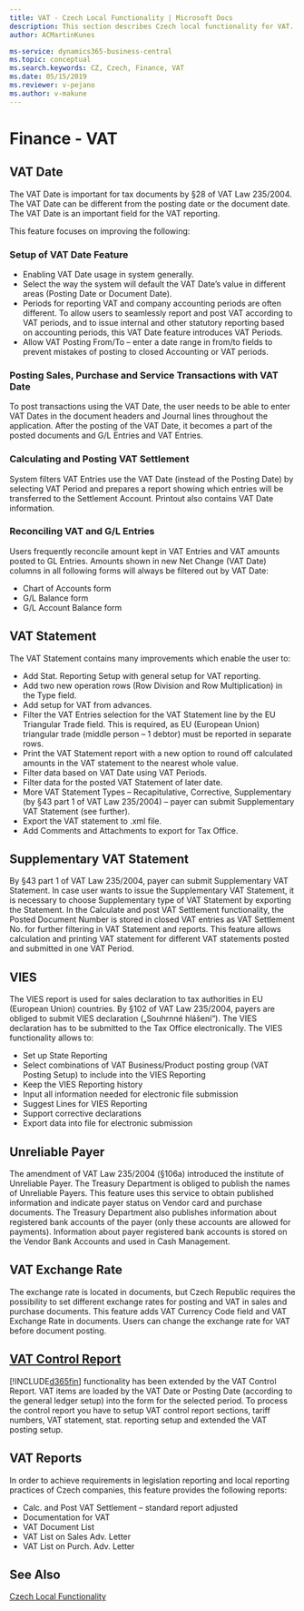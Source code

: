 ```yaml
---
title: VAT - Czech Local Functionality | Microsoft Docs
description: This section describes Czech local functionality for VAT.
author: ACMartinKunes

ms-service: dynamics365-business-central
ms.topic: conceptual
ms.search.keywords: CZ, Czech, Finance, VAT
ms.date: 05/15/2019
ms.reviewer: v-pejano
ms.author: v-makune
---
```


# Finance - VAT

## VAT Date

The VAT Date is important for tax documents by §28 of VAT Law 235/2004. The VAT Date can be different from the posting date or the document date. The VAT Date is an important field for the VAT reporting.  

This feature focuses on improving the following:

### Setup of VAT Date Feature

- Enabling VAT Date usage in system generally.
- Select the way the system will default the VAT Date’s value in different areas (Posting Date or Document Date).
- Periods for reporting VAT and company accounting periods are often different. To allow users to seamlessly report and post VAT according to VAT periods, and to issue internal and other statutory reporting based on accounting periods, this VAT Date feature introduces VAT Periods.
- Allow VAT Posting From/To – enter a date range in from/to fields to prevent mistakes of posting to closed Accounting or VAT periods.

### Posting Sales, Purchase and Service Transactions with VAT Date

To post transactions using the VAT Date, the user needs to be able to enter VAT Dates in the document headers and Journal lines throughout the application.
After the posting of the VAT Date, it becomes a part of the posted documents and G/L Entries and VAT Entries.

### Calculating and Posting VAT Settlement

System filters VAT Entries use the VAT Date (instead of the Posting Date) by selecting VAT Period and prepares a report showing which entries will be transferred to the Settlement Account. Printout also contains VAT Date information.

### Reconciling VAT and G/L Entries

Users frequently reconcile amount kept in VAT Entries and VAT amounts posted to GL Entries.
Amounts shown in new Net Change (VAT Date) columns in all following forms will always be filtered out by VAT Date:

- Chart of Accounts form
- G/L Balance form
- G/L Account Balance form 

## VAT Statement

The VAT Statement contains many improvements which enable the user to:

- Add Stat. Reporting Setup with general setup for VAT reporting.
- Add two new operation rows (Row Division and Row Multiplication) in the Type field.
- Add setup for VAT from advances.
- Filter the VAT Entries selection for the VAT Statement line by the EU Triangular Trade field. This is required, as EU (European Union) triangular trade (middle person – 1 debtor) must be reported in separate rows.
- Print the VAT Statement report with a new option to round off calculated amounts in the VAT statement to the nearest whole value.
- Filter data based on VAT Date using VAT Periods.
- Filter data for the posted VAT Statement of later date.
- More VAT Statement Types – Recapitulative, Corrective, Supplementary (by §43 part 1 of VAT Law 235/2004) – payer can submit Supplementary VAT Statement (see further). 
- Export the VAT statement to .xml file.
- Add Comments and Attachments to export for Tax Office.

## Supplementary VAT Statement

By §43 part 1 of VAT Law 235/2004, payer can submit Supplementary VAT Statement. In case user wants to issue the Supplementary VAT Statement, it is necessary to choose Supplementary type of VAT Statement by exporting the Statement.
In the Calculate and post VAT Settlement functionality, the Posted Document Number is stored in closed VAT entries as VAT Settlement No. for further filtering in VAT Statement and reports. This feature allows calculation and printing VAT statement for different VAT statements posted and submitted in one VAT Period.

## VIES

The VIES report is used for sales declaration to tax authorities in EU (European Union) countries. By §102 of VAT Law 235/2004, payers are obliged to submit VIES declaration („Souhrnné hlášení“). The VIES declaration has to be submitted to the Tax Office electronically.
The VIES functionality allows to:

- Set up State Reporting 
- Select combinations of VAT Business/Product posting group (VAT Posting Setup) to include into the VIES Reporting
- Keep the VIES Reporting history
- Input all information needed for electronic file submission
- Suggest Lines for VIES Reporting
- Support corrective declarations
- Export data into file for electronic submission

## Unreliable Payer

The amendment of VAT Law 235/2004 (§106a) introduced the institute of Unreliable Payer. The Treasury Department is obliged to publish the names of Unreliable Payers. 
This feature uses this service to obtain published information and indicate payer status on Vendor card and purchase documents. 
The Treasury Department also publishes information about registered bank accounts of the payer (only these accounts are allowed for payments). Information about payer registered bank accounts is stored on the Vendor Bank Accounts and used in Cash Management.

## VAT Exchange Rate
The exchange rate is located in documents, but Czech Republic requires the possibility to set different exchange rates for posting and VAT in sales and purchase documents. This feature adds VAT Currency Code field and VAT Exchange Rate in documents. Users can change the exchange rate for VAT before document posting.

## [VAT Control Report](vat-control-report.md)

[!INCLUDE[d365fin](../../includes/d365fin_md.md)] functionality has been extended by the VAT Control Report. VAT items are loaded by the VAT Date or Posting Date (according to the general ledger setup) into the form for the selected period. To process the control report you have to setup VAT control report sections, tariff numbers, VAT statement, stat. reporting setup and extended the VAT posting setup.  

## VAT Reports

In order to achieve requirements in legislation reporting and local reporting practices of Czech companies, this feature provides the following reports:

- Calc. and Post VAT Settlement – standard report adjusted
- Documentation for VAT
- VAT Document List 
- VAT List on Sales Adv. Letter
- VAT List on Purch. Adv. Letter

## See Also

[Czech Local Functionality](czech-local-functionality.md)